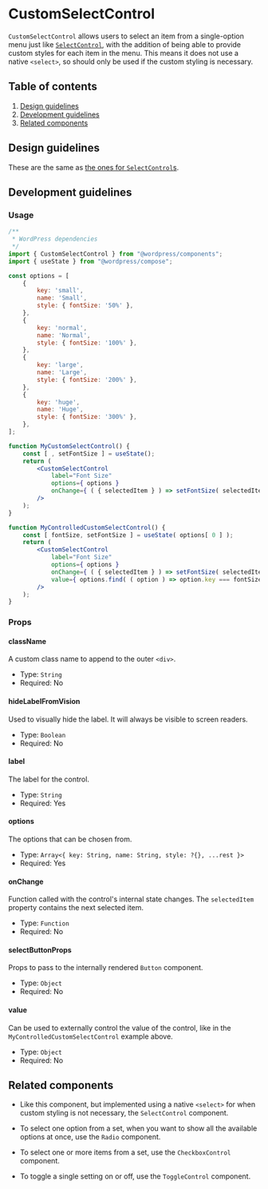 # CustomSelectControl

`CustomSelectControl` allows users to select an item from a single-option menu just like [`SelectControl`](/packages/components/src/select-control/readme.md), with the addition of being able to provide custom styles for each item in the menu. This means it does not use a native `<select>`, so should only be used if the custom styling is necessary.

## Table of contents

1. [Design guidelines](#design-guidelines)
2. [Development guidelines](#development-guidelines)
3. [Related components](#related-components)

## Design guidelines

These are the same as [the ones for `SelectControl`s](/packages/components/src/select-control/readme.md#design-guidelines).

## Development guidelines

### Usage

```jsx
/**
 * WordPress dependencies
 */
import { CustomSelectControl } from "@wordpress/components";
import { useState } from "@wordpress/compose";

const options = [
	{
		key: 'small',
		name: 'Small',
		style: { fontSize: '50%' },
	},
	{
		key: 'normal',
		name: 'Normal',
		style: { fontSize: '100%' },
	},
	{
		key: 'large',
		name: 'Large',
		style: { fontSize: '200%' },
	},
	{
		key: 'huge',
		name: 'Huge',
		style: { fontSize: '300%' },
	},
];

function MyCustomSelectControl() {
	const [ , setFontSize ] = useState();
	return (
		<CustomSelectControl
			label="Font Size"
			options={ options }
			onChange={ ( { selectedItem } ) => setFontSize( selectedItem ) }
		/>
	);
}

function MyControlledCustomSelectControl() {
	const [ fontSize, setFontSize ] = useState( options[ 0 ] );
	return (
		<CustomSelectControl
			label="Font Size"
			options={ options }
			onChange={ ( { selectedItem } ) => setFontSize( selectedItem ) }
			value={ options.find( ( option ) => option.key === fontSize.key ) }
		/>
	);
}
```

### Props

#### className

A custom class name to append to the outer `<div>`.
- Type: `String`
- Required: No

#### hideLabelFromVision

Used to visually hide the label. It will always be visible to screen readers.
- Type: `Boolean`
- Required: No

#### label

The label for the control.
- Type: `String`
- Required: Yes

#### options

The options that can be chosen from.
- Type: `Array<{ key: String, name: String, style: ?{}, ...rest }>`
- Required: Yes

#### onChange

Function called with the control's internal state changes. The `selectedItem` property contains the next selected item.
- Type: `Function`
- Required: No

#### selectButtonProps

Props to pass to the internally rendered `Button` component.
- Type: `Object`
- Required: No

#### value

Can be used to externally control the value of the control, like in the `MyControlledCustomSelectControl` example above.
- Type: `Object`
- Required: No

## Related components

- Like this component, but implemented using a native `<select>` for when custom styling is not necessary, the `SelectControl` component.

- To select one option from a set, when you want to show all the available options at once, use the `Radio` component.
- To select one or more items from a set, use the `CheckboxControl` component.
- To toggle a single setting on or off, use the `ToggleControl` component.
